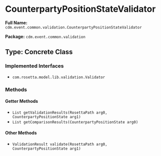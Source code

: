 # CounterpartyPositionStateValidator

**Full Name:** `cdm.event.common.validation.CounterpartyPositionStateValidator`

**Package:** `cdm.event.common.validation`

## Type: Concrete Class

### Implemented Interfaces

- `com.rosetta.model.lib.validation.Validator`

### Methods

#### Getter Methods

- `List getValidationResults(RosettaPath arg0, CounterpartyPositionState arg1)`
- `List getComparisonResults(CounterpartyPositionState arg0)`

#### Other Methods

- `ValidationResult validate(RosettaPath arg0, CounterpartyPositionState arg1)`

